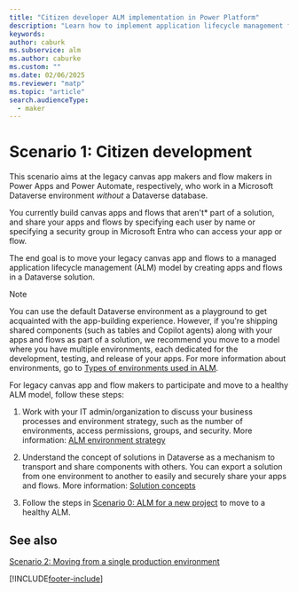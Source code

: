 ```yaml
---
title: "Citizen developer ALM implementation in Power Platform"
description: "Learn how to implement application lifecycle management for Power Platform citizen development. Move legacy canvas apps and flows to a healthy ALM model."
keywords: 
author: caburk
ms.subservice: alm
ms.author: caburke
ms.custom: ""
ms.date: 02/06/2025
ms.reviewer: "matp"
ms.topic: "article"
search.audienceType: 
  - maker
---
```

# Scenario 1: Citizen development

This scenario aims at the legacy canvas app makers and flow makers in Power Apps and Power Automate, respectively, who work in a Microsoft Dataverse environment *without* a Dataverse database.

You currently build canvas apps and flows that aren't* part of a solution, and
share your apps and flows by specifying each user by name or specifying a
security group in Microsoft Entra who can access your app or flow.

The end goal is to move your legacy canvas app and flows to a managed application lifecycle management (ALM) model by creating apps and flows in a Dataverse solution.

> [!NOTE]
> You can use the default Dataverse environment as a playground to get acquainted with the app-building experience. However, if you're shipping shared components (such as tables and Copilot agents) along with your apps and flows as part of a solution, we recommend you move to a model where you have multiple environments, each dedicated for the development, testing, and release of your apps. For more information about environments, go to [Types of environments used in ALM](basics-alm.md#types-of-environments-used-in-alm).

For legacy canvas app and flow makers to participate and move to a healthy ALM model, follow these steps:

1. Work with your IT admin/organization to discuss your business processes and
    environment strategy, such as the number of environments, access
    permissions, groups, and security. More information: [ALM environment strategy](environment-strategy-alm.md)

2. Understand the concept of solutions in Dataverse as a mechanism to transport and share components with others. You can export a solution from one environment to another to easily and securely share your apps and flows.
More information: [Solution concepts](solution-concepts-alm.md)

3. Follow the steps in [Scenario 0: ALM for a new project](new-project-alm.md) to move to a healthy ALM.

## See also

[Scenario 2: Moving from a single production environment](move-from-single-env-alm.md)

[!INCLUDE[footer-include](../includes/footer-banner.md)]